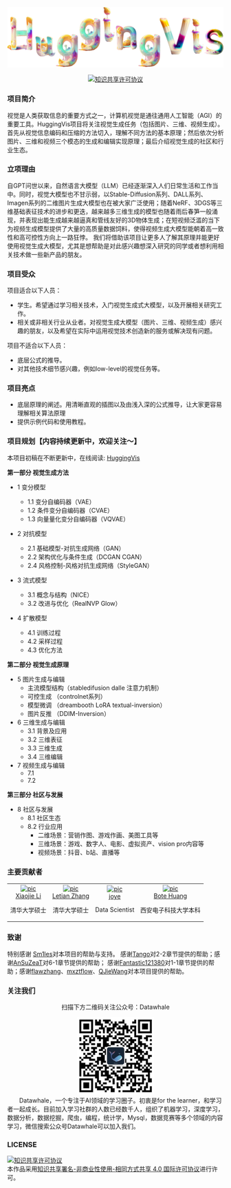 <div align="center">
<img  src="./images/huggingvis.png" width="1000">
</div>

<p align="center">
    <!-- license badge -->
    <a rel="license" href="http://creativecommons.org/licenses/by-nc-sa/4.0/"><img alt="知识共享许可协议" style="border-width:0" src="https://img.shields.io/badge/license-CC%20BY--NC--SA%204.0-lightgrey" />
    </a>
</p>

### 项目简介

视觉是人类获取信息的重要方式之一，计算机视觉是通往通用人工智能（AGI）的重要工具。HuggingVis项目将关注视觉生成任务（包括图片、三维、视频生成）。首先从视觉信息编码和压缩的方法切入，理解不同方法的基本原理；然后依次分析图片、三维和视频三个模态的生成和编辑实现原理；最后介绍视觉生成的社区和行业生态。

### 立项理由

自GPT问世以来，自然语言大模型（LLM）已经逐渐深入人们日常生活和工作当中。同时，视觉大模型也不甘示弱，以Stable-Diffusion系列、DALL系列、Imagen系列的二维图片生成大模型也在被大家广泛使用；随着NeRF、3DGS等三维基础表征技术的进步和更迭，越来越多三维生成的模型也随着雨后春笋一般涌现，并表现出能生成越来越逼真和管线友好的3D物体生成；在短视频泛滥的当下为视频生成模型提供了大量的高质量数据饲料，使得视频生成大模型能朝着高一致性和高可控性方向上一路狂悖。 我们将借助该项目让更多人了解其原理并能更好使用视觉生成大模型，尤其是想帮助是对此感兴趣想深入研究的同学或者想利用相关技术做一些新产品的朋友。

### 项目受众

项目适合以下人员：

- 学生。希望通过学习相关技术，入门视觉生成式大模型，以及开展相关研究工作。
- 相关或非相关行业从业者。对视觉生成大模型（图片、三维、视频生成）感兴趣的朋友，以及希望在实际中运用视觉技术创造新的服务或解决现有问题。

项目不适合以下人员：

- 底层公式的推导。
- 对其他技术细节感兴趣，例如low-level的视觉任务等。

### 项目亮点

- 底层原理的阐述。用清晰直观的插图以及由浅入深的公式推导，让大家更容易理解相关算法原理
- 提供示例代码和使用教程。

### 项目规划【内容持续更新中，欢迎关注～】

本项目初稿在不断更新中，在线阅读: [HuggingVis](https://datawhalechina.github.io/hugging-sd/)

**第一部分 视觉生成方法**

- 1 变分模型

  - 1.1 变分自编码器（VAE）
  - 1.2 条件变分自编码器（CVAE）
  - 1.3 向量量化变分自编码器（VQVAE）
- 2 对抗模型

  - 2.1 基础模型-对抗生成网络（GAN）
  - 2.2 架构优化与条件生成（DCGAN CGAN）
  - 2.4 风格控制-风格对抗生成网络（StyleGAN）
- 3 流式模型

  - 3.1 概念与结构（NICE）
  - 3.2 改进与优化（RealNVP Glow）
- 4 扩散模型

  - 4.1 训练过程
  - 4.2 采样过程
  - 4.3 优化方法

**第二部分 视觉生成原理**

- 5 图片生成与编辑
  - 主流模型结构（stabledifusion dalle 注意力机制）
  - 可控生成 （controlnet系列）
  - 模型微调 （dreambooth LoRA textual-inversion）
  - 图片反推 （DDIM-Inversion）
- 6 三维生成与编辑
  - 3.1 背景及应用
  - 3.2 三维表征
  - 3.3 三维生成
  - 3.4 三维编辑
- 7 视频生成与编辑
  - 7.1
  - 7.2

**第三部分 社区与发展**

- 8 社区与发展
  - 8.1 社区生态
  - 8.2 行业应用
    - 二维场景：营销作图、游戏作画、美图工具等
    - 三维场景：游戏、数字人、电影、虚拟资产、vision pro内容等
    - 视频场景：抖音、b站、直播等

### 主要贡献者

<table border="0" >
  <tbody>
    <tr align="center" >
      <td>
         <a href="https://github.com/xjli360"><img width="70" height="70" src="https://github.com/xjli360.png?s=40" alt="pic"></a><br>
         <a href="https://github.com/xjli360">Xiaojie Li</a> 
         <p>清华大学硕士</p>
      </td>
      <td>
         <a href="https://github.com/guanidine"><img width="70" height="70" src="https://github.com/guanidine.png?s=40" alt="pic"></a><br>
         <a href="https://github.com/guanidine">Letian Zhang</a>
         <p>清华大学硕士</p>
      </td>
      <td>
         <a href="https://github.com/joyenjoye"><img width="70" height="70" src="https://github.com/joyenjoye.png?s=40" alt="pic"></a><br>
         <a href="https://github.com/joyenjoye">joye</a> 
        <p>Data Scientist</p>
      </td>
      <td>
         <a href="https://github.com/KashiwaByte"><img width="70" height="70" src="https://github.com/KashiwaByte.png?s=40" alt="pic"></a><br>
         <a href="https://github.com/KashiwaByte">Bote Huang</a>
         <p>西安电子科技大学本科</p>
      </td>
    </tr>
  </tbody>
</table>

### 致谢

特别感谢 [Sm1les](https://github.com/Sm1les)对本项目的帮助与支持。
感谢[Tango](https://github.com/it-worker-club)对2-2章节提供的帮助；感谢[AnSuZeaT](https://github.com/AnSuZeaT)对6-1章节提供的帮助；
感谢[Fantastic121380](https://github.com/Fantastic121380)对1-1章节提供的帮助；感谢[flawzhang](https://github.com/flawzhang)、[mxztflow](https://github.com/mxztflow)、[QJieWang](https://github.com/QJieWang)对本项目提供的帮助。

### 关注我们

<div align=center>
<p>扫描下方二维码关注公众号：Datawhale</p>
<img src="images/qrcode.jpeg" width = "180" height = "180">
</div>
  Datawhale，一个专注于AI领域的学习圈子。初衷是for the learner，和学习者一起成长。目前加入学习社群的人数已经数千人，组织了机器学习，深度学习，数据分析，数据挖掘，爬虫，编程，统计学，Mysql，数据竞赛等多个领域的内容学习，微信搜索公众号Datawhale可以加入我们。

### LICENSE

<a rel="license" href="http://creativecommons.org/licenses/by-nc-sa/4.0/"><img alt="知识共享许可协议" style="border-width:0" src="https://img.shields.io/badge/license-CC%20BY--NC--SA%204.0-lightgrey" /></a><br />本作品采用<a rel="license" href="http://creativecommons.org/licenses/by-nc-sa/4.0/">知识共享署名-非商业性使用-相同方式共享 4.0 国际许可协议</a>进行许可。
